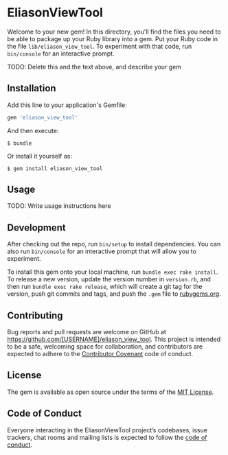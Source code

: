 # EliasonViewTool

Welcome to your new gem! In this directory, you'll find the files you need to be able to package up your Ruby library into a gem. Put your Ruby code in the file `lib/eliason_view_tool`. To experiment with that code, run `bin/console` for an interactive prompt.

TODO: Delete this and the text above, and describe your gem

## Installation

Add this line to your application's Gemfile:

```ruby
gem 'eliason_view_tool'
```

And then execute:

    $ bundle

Or install it yourself as:

    $ gem install eliason_view_tool

## Usage

TODO: Write usage instructions here

## Development

After checking out the repo, run `bin/setup` to install dependencies. You can also run `bin/console` for an interactive prompt that will allow you to experiment.

To install this gem onto your local machine, run `bundle exec rake install`. To release a new version, update the version number in `version.rb`, and then run `bundle exec rake release`, which will create a git tag for the version, push git commits and tags, and push the `.gem` file to [rubygems.org](https://rubygems.org).

## Contributing

Bug reports and pull requests are welcome on GitHub at https://github.com/[USERNAME]/eliason_view_tool. This project is intended to be a safe, welcoming space for collaboration, and contributors are expected to adhere to the [Contributor Covenant](http://contributor-covenant.org) code of conduct.

## License

The gem is available as open source under the terms of the [MIT License](https://opensource.org/licenses/MIT).

## Code of Conduct

Everyone interacting in the EliasonViewTool project’s codebases, issue trackers, chat rooms and mailing lists is expected to follow the [code of conduct](https://github.com/[USERNAME]/eliason_view_tool/blob/master/CODE_OF_CONDUCT.md).
